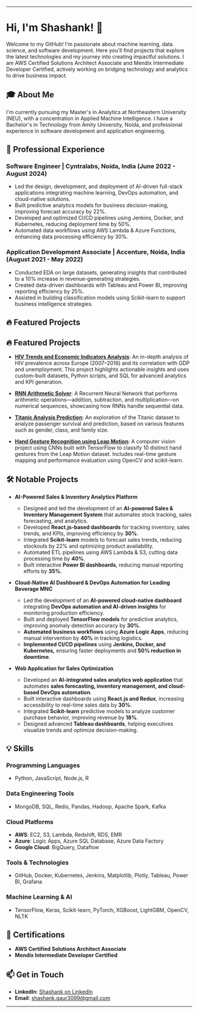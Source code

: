 
---

# Hi, I'm Shashank! 👋

Welcome to my GitHub! I'm passionate about machine learning, data science, and software development. Here you'll find projects that explore the latest technologies and my journey into creating impactful solutions. I am AWS Certified Solutions Architect Associate and Mendix Intermediate Developer Certified, actively working on bridging technology and analytics to drive business impact.

## 🎓 About Me
I'm currently pursuing my Master's in Analytics at Northeastern University (NEU), with a concentration in Applied Machine Intelligence. I have a Bachelor's in Technology from Amity University, Noida, and professional experience in software development and application engineering.

## 💼 Professional Experience

### Software Engineer | Cyntralabs, Noida, India (June 2022 - August 2024)
- Led the design, development, and deployment of AI-driven full-stack applications integrating machine learning, DevOps automation, and cloud-native solutions.
- Built predictive analytics models for business decision-making, improving forecast accuracy by 22%.
- Developed and optimized CI/CD pipelines using Jenkins, Docker, and Kubernetes, reducing deployment time by 50%.
- Automated data workflows using AWS Lambda & Azure Functions, enhancing data processing efficiency by 30%.


### Application Development Associate | Accenture, Noida, India (August 2021 - May 2022)
- Conducted EDA on large datasets, generating insights that contributed to a 10% increase in revenue-generating strategies.
- Created data-driven dashboards with Tableau and Power BI, improving reporting efficiency by 25%.
- Assisted in building classification models using Scikit-learn to support business intelligence strategies.


## 🔥 Featured Projects

## 🔥 Featured Projects

- **[HIV Trends and Economic Indicators Analysis](https://github.com/sgaur99/hiv-trends-analysis.git)**: An in-depth analysis of HIV prevalence across Europe (2007–2016) and its correlation with GDP and unemployment. This project highlights actionable insights and uses custom-built datasets, Python scripts, and SQL for advanced analytics and KPI generation.

- **[RNN Arithmetic Solver](https://github.com/sgaur99/rnn-arithmetic-solve.git)**: A Recurrent Neural Network that performs arithmetic operations—addition, subtraction, and multiplication—on numerical sequences, showcasing how RNNs handle sequential data.

- **[Titanic Analysis Prediction](https://github.com/sgaur99/titanic-analysis-prediction)**: An exploration of the Titanic dataset to analyze passenger survival and prediction, based on various features such as gender, class, and family size.

- **[Hand Gesture Recognition using Leap Motion](https://github.com/sgaur99/SignLanguage.git)**: A computer vision project using CNNs built with TensorFlow to classify 10 distinct hand gestures from the Leap Motion dataset. Includes real-time gesture mapping and performance evaluation using OpenCV and scikit-learn.

## 🛠️ Notable Projects

- **AI-Powered Sales & Inventory Analytics Platform** 
    - Designed and led the development of an **AI-powered Sales & Inventory Management System** that automates stock tracking, sales forecasting, and analytics.
    - Developed **React.js-based dashboards** for tracking inventory, sales trends, and KPIs, improving efficiency by **30%**.
    - Integrated **Scikit-learn** models to forecast sales trends, reducing stockouts by 22% and optimizing product availability.
    - Automated ETL pipelines using AWS Lambda & S3, cutting data processing time by **40%**.
    - Built interactive **Power BI dashboards**, reducing manual reporting efforts by **35%**.

- **Cloud-Native AI Dashboard & DevOps Automation for Leading Beverage MNC** 
    - Led the development of an **AI-powered cloud-native dashboard** integrating **DevOps automation and AI-driven insights** for monitoring production efficiency.
    - Built and deployed **TensorFlow models** for predictive analytics, improving anomaly detection accuracy by **30%**.
    - **Automated business workflows** using **Azure Logic Apps**, reducing manual intervention by **40%** in tracking logistics.
    - **Implemented CI/CD pipelines** using **Jenkins, Docker, and Kubernetes,** ensuring faster deployments and **50% reduction in downtime**.

- **Web Application for Sales Optimization** 
    - Developed an **AI-integrated sales analytics web application** that automates **sales forecasting, inventory management, and cloud-based DevOps automation**.
    - Built interactive dashboards using **React.js and Redux**, increasing accessibility to real-time sales data by **30%**.
    - Integrated **Scikit-learn** predictive models to analyze customer purchase behavior, improving revenue by **18%**.
    - Designed advanced **Tableau dashboards**, helping executives visualize trends and optimize decision-making.

## 💡 Skills

### **Programming Languages**
- Python, JavaScript, Node.js, R

### **Data Engineering Tools**
- MongoDB, SQL, Redis, Pandas, Hadoop, Apache Spark, Kafka

### **Cloud Platforms**
- **AWS**: EC2, S3, Lambda, Redshift, RDS, EMR
- **Azure**: Logic Apps, Azure SQL Database, Azure Data Factory
- **Google Cloud**: BigQuery, Dataflow

### **Tools & Technologies**
- GitHub, Docker, Kubernetes, Jenkins, Matplotlib, Plotly, Tableau, Power BI, Grafana

### **Machine Learning & AI**
- TensorFlow, Keras, Scikit-learn, PyTorch, XGBoost, LightGBM, OpenCV, NLTK

## 📜 Certifications
- **AWS Certified Solutions Architect Associate**
- **Mendix Intermediate Developer Certified**

## 📫 Get in Touch
- **LinkedIn**: [Shashank on LinkedIn](https://linkedin.com/in/shashank-gaur3099)
- **Email**: [shashank.gaur3099@gmail.com](mailto:shashank.gaur3099@gmail.com)

---